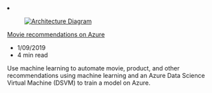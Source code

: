<!-- This file is automatically generated by build/architectures/build_index.py. Any updates will be lost. -->

<!-- markdownlint-disable MD033 -->

<li class="grid-item item-column" data-categories="AI + Machine Learning Media ">
<article class="card">
    <div class="card-header has-margin-bottom-none" aria-hidden="true">
        <figure class="image diagram has-height-175 has-overflow-hidden level">
            <a href="/azure/architecture/example-scenario/ai/movie-recommendations"><img src="/azure/architecture/browse/thumbs/movie-recommendations.png" class="diagram" alt="Architecture Diagram" data-linktype="relative-path"></a>
        </figure>
    </div>
    <div class="card-content">
        <a class="card-content-title has-margin-top-none" href="/azure/architecture/example-scenario/ai/movie-recommendations">
            <p>Movie recommendations on Azure</p>
        </a>
        <ul class="card-content-metadata">
            <li>1/09/2019</li>
            <li>4 min read</li>
        </ul>
        <p class="card-content-description">Use machine learning to automate movie, product, and other recommendations using machine learning and an Azure Data Science Virtual Machine (DSVM) to train a model on Azure.</p>
        <div class="bottom-to-top-fade is-hidden-mobile"></div>
    </div>
</article>
</li>
